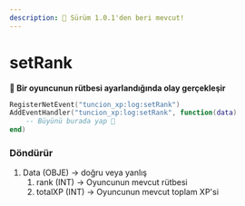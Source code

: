```yaml
---
description: 🔧 Sürüm 1.0.1'den beri mevcut!
---
```


# setRank

**📢 Bir oyuncunun rütbesi ayarlandığında olay gerçekleşir**

```lua
RegisterNetEvent("tuncion_xp:log:setRank")
AddEventHandler("tuncion_xp:log:setRank", function(data)
    -- Büyünü burada yap 💫
end)
```

### Döndürür

1. Data <span className="color-blue">(OBJE)</span> <span className="color-orange">-> doğru veya yanlış</span>
   1. rank <span className="color-blue">(INT)</span> <span className="color-orange">-> Oyuncunun mevcut rütbesi</span>
   2. totalXP <span className="color-blue">(INT)</span> <span className="color-orange">-> Oyuncunun mevcut toplam XP'si</span>